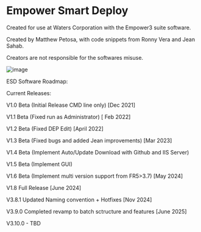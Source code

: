 # Empower Smart Deploy

Created for use at Waters Corporation with the Empower3 suite software.

Created by Matthew Petosa, with code snippets from Ronny Vera and Jean Sahab.

Creators are not responsible for the softwares misuse.

![image](https://github.com/user-attachments/assets/df974d97-0660-4fad-b4f5-2de29a61a8d5)

ESD Software Roadmap:

Current Releases:

  V1.0 Beta (Initial Release CMD line only) [Dec 2021]

  V1.1 Beta (Fixed run as Administrator) [ Feb 2022]

  V1.2 Beta (Fixed DEP Edit) [April 2022]
  
  V1.3 Beta (Fixed bugs and added Jean improvements) [Mar 2023]

  V1.4 Beta (Implement Auto/Update Download with Github and IIS Server)

  V1.5 Beta (Implement GUI) 

  V1.6 Beta (Implement multi version support from FR5>3.7) [May 2024]

  V1.8 Full Release [June 2024]

  V3.8.1 Updated Naming convention + Hotfixes [Nov 2024]

  V3.9.0 Completed revamp to batch sctructure and features [June 2025]

  V3.10.0 - TBD
